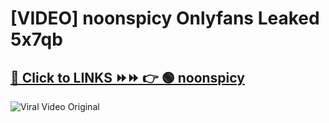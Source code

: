 
 # [VIDEO] noonspicy Onlyfans Leaked 5x7qb

## <h2><a href="https://clipsfans.com/noonspicy&ref=git">🔗 Click to LINKS ⏩⏩ 👉 🟢 noonspicy </a></h2>

<a href="https://clipsfans.com/noonspicy&ref=git" rel="nofollow" data-target="animated-image.originalLink"><img src="https://i.ibb.co.com/xMMVF88/686577567.gif" alt="Viral Video Original" style="max-width: 100%; display: inline-block;" data-target="animated-image.originalImage"></a>

